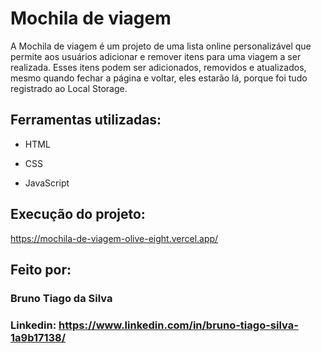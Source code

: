 # Mochila de viagem

A Mochila de viagem é um projeto de uma lista online personalizável que permite aos usuários adicionar e remover itens para uma viagem a ser realizada. Esses itens podem ser adicionados, removidos e atualizados, mesmo quando fechar a página e voltar, eles estarão lá, porque foi tudo registrado ao Local Storage.

## Ferramentas utilizadas:

* HTML

* CSS

* JavaScript

## Execução do projeto:

https://mochila-de-viagem-olive-eight.vercel.app/

## Feito por:

### Bruno Tiago da Silva

### Linkedin: https://www.linkedin.com/in/bruno-tiago-silva-1a9b17138/
